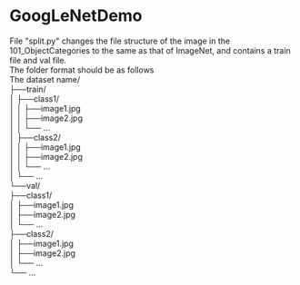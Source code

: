 # GoogLeNetDemo  
File "split.py" changes the file structure of the image in the 101_ObjectCategories to the same as that of ImageNet, and contains a train file and val file.  
The folder format should be as follows  
The dataset name/  
  ├──train/  
  │  ├──class1/  
  │  │  ├──image1.jpg  
  │  │  ├──image2.jpg  
  │  │  └── ...  
  │  ├──class2/  
  │  │  ├──image1.jpg  
  │  │  ├──image2.jpg  
  │  │  └── ...  
  │  └── ...  
  └──val/  
     ├──class1/  
     │  ├──image1.jpg  
     │  ├──image2.jpg  
     │  └── ...  
     ├──class2/  
     │  ├──image1.jpg  
     │  ├──image2.jpg  
     │  └── ...  
     └── ...  
